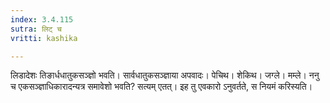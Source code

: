 ```yaml
---
index: 3.4.115
sutra: लिट् च
vritti: kashika

---
```

लिडादेशः तिङार्धधातुकसञ्ज्ञो भवति। सार्वधातुकसञ्ज्ञाया अपवादः। पेचिथ। शेकिथ। जग्ले। मम्ले। ननु च एकसञ्ज्ञाधिकारादन्यत्र समावेशो भवति? सत्यम् एतत्। इह तु एवकारो ऽनुवर्तते, स नियमं करिस्यति।